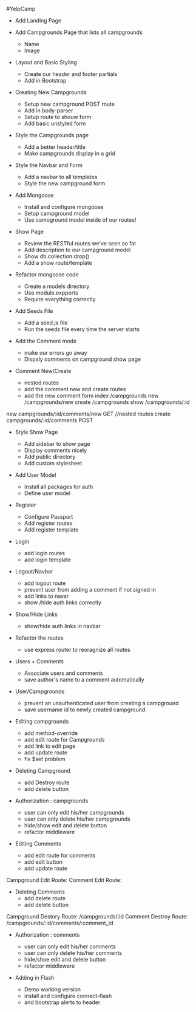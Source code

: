 #YelpCamp

* Add Landing Page
* Add Campgrounds Page that lists all campgrounds
	* Name
	* Image
* Layout and Basic Styling
	* Create our header and footer partials
	* Add in Bootstrap
* Creating New Campgrounds
	* Setup new campground POST route
	* Add in body-parser
	* Setup route to shouw form
	* Add basic unstyled form
* Style the Campgrounds page
	* Add a better header/title
	* Make campgrounds display in a grid
* Style the Navbar and Form
	* Add a navbar to all templates
	* Style the new campground form


* Add Mongoose
	* Install and configure mongoose
	* Setup campground model
	* Use camoground model inside of our routes!
* Show Page
	* Review the RESTful routes we've seen so far
	* Add description to our campground model
	* Show db.collection.drop()
	* Add a show route/template
* Refactor mongoose code
	* Create a models directory
	* Use module.expports
	* Require everything correctly



* Add Seeds File
	* Add a seed.js file
	* Run the seeds file every time the server starts
* Add the Comment mode
	* make our errors go away
	* Dispaly comments on campground show page


* Comment New/Create
	* nested routes
	* add the comment new and create routes
	* add the new comment form
index     /campgrounds
new  	  /campgrounds/new
create    /campgrounds
show 	  /campgrounds/:id


new   	  campgrounds/:id/comments/new    GET        //nasted routes
create    campgrounds/:id/comments        POST	



* Style Show Page
	* Add sidebar to show page
	* Display comments nicely
	* Add public directory
	* Add custom stylesheet


* Add User Model
	* Install all packages for auth
	* Define user model

* Register
	* Configure Passport
	* Add register routes
	* Add register template 

* Login
	* add login routes
	* add login template

* Logout/Navbar
	* add logout route
	* prevent user from adding a comment if not signed in
	* add links to navar
	* show /hide auth links correctly

* Show/Hide Links
	* show/hide auth links in navbar





* Refactor the routes
	* use express router to reoragnize all routes

* Users + Comments
	* Associate users and comments
	* save author's name to a comment automatically


* User/Campgrounds
	* prevent an unauthenticated user from creating a campground
	* save username id to newly created campground






* Editing campgrounds
	* add method-override
	* add edit route for Campgrounds
	* add link to edit page
	* add update route
	* fix $set problem

* Deleting Campground
	* add Destroy route
	* add delete button

* Authorization : campgrounds
	* user can only edit his/her campgrounds
	* user can only delete his/her campgrounds
	* hide/show edit and delete button
	* refactor middleware

* Editing Comments
	* add edit route for comments
	* add edit button
	* add update route

Campground Edit Route:<!-- 	/campgrounds/:id/edit-->
Comment Edit Route: <!-- /campgrounds/:id/comments/:comment_id/edit -->

* Deleting Comments
	* add delete route
	* add delete button

Campground Destory Route: /campgrounds/:id
Comment Destroy Route: /campgrounds/:id/comments/:comment_id

* Authorization : comments
	* user can only edit his/her comments
	* user can only delete his/her comments
	* hide/shoe edit and delete button
	* refactor middleware






* Adding in Flash
	* Demo working version
	* install and configure connect-flash
	* and bootstrap alerts to header












